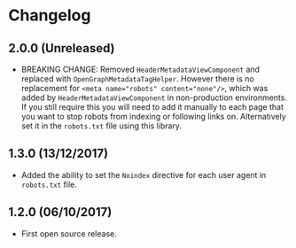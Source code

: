 # Changelog

## 2.0.0 (Unreleased)

- BREAKING CHANGE: Removed `HeaderMetadataViewComponent` and replaced with `OpenGraphMetadataTagHelper`. However there is no replacement for `<meta name="robots" content="none"/>`, which was added by `HeaderMetadataViewComponent` in non-production environments. If you still require this you will need to add it manually to each page that you want to stop robots from indexing or following links on. Alternatively set it in the `robots.txt` file using this library.

## 1.3.0 (13/12/2017)

- Added the ability to set the `Noindex` directive for each user agent in `robots.txt` file.

## 1.2.0 (06/10/2017)

- First open source release.